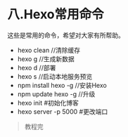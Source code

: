 # 八.Hexo常用命令

这些是常用的命令，希望对大家有所帮助。

- hexo clean //清除缓存
- hexo g //生成新数据
- hexo d //部署
- hexo s //启动本地服务预览
- npm install hexo -g //安装Hexo
- npm update hexo -g //升级
- hexo init #初始化博客
- hexo server -p 5000 #更改端口

> 教程完

